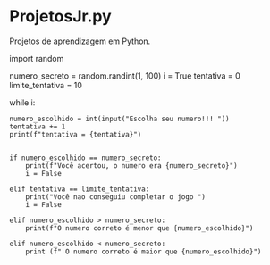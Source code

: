 # ProjetosJr.py
Projetos de aprendizagem em Python.


import random


numero_secreto = random.randint(1, 100)
i = True
tentativa = 0
limite_tentativa = 10

while i:
    
    numero_escolhido = int(input("Escolha seu numero!!! "))
    tentativa += 1
    print(f"tentativa = {tentativa}")
    
    
    if numero_escolhido == numero_secreto:
        print(f"Você acertou, o numero era {numero_secreto}")
        i = False
    
    elif tentativa == limite_tentativa:
        print("Você nao conseguiu completar o jogo ")
        i = False

    elif numero_escolhido > numero_secreto:
        print(f"O numero correto é menor que {numero_escolhido}")
    
    elif numero_escolhido < numero_secreto:
        print (f" O numero correto é maior que {numero_escolhido}")



